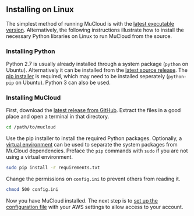 ## Installing on Linux 

The simplest method of running MuCloud is with the [latest executable version](https://github.com/ralph-group/mucloud/releases). Alternatively, the following instructions illustrate how to install the necessary Python libraries on Linux to run MuCloud from the source.

### Installing Python ###
Python 2.7 is usually already installed through a system package (`python` on Ubuntu). Alternatively it can be installed from the [latest source release](https://www.python.org/downloads/). The [pip installer](https://pip.pypa.io/en/latest/installing.html) is required, which may need to be installed seperately (`python-pip` on Ubuntu). Python 3 can also be used.

### Installing MuCloud ###
First, download the [latest release from GitHub](https://github.com/ralph-group/mucloud/releases). Extract the files in a good place and open a terminal in that directory.

```bash
cd /path/to/mucloud
```

Use the pip installer to install the required Python packages. Optionally, a [virtual environment](http://docs.python-guide.org/en/latest/dev/virtualenvs/) can be used to separate the system packages from MuCloud dependencies. Preface the `pip` commands with `sudo` if you are not using a virtual environment.

```bash
sudo pip install -r requirements.txt
```

Change the permissions on `config.ini` to prevent others from reading it.

```bash
chmod 500 config.ini
```

Now you have MuCloud installed. The next step is to [set up the configuration file](setup_aws.md) with your AWS settings to allow access to your account.
